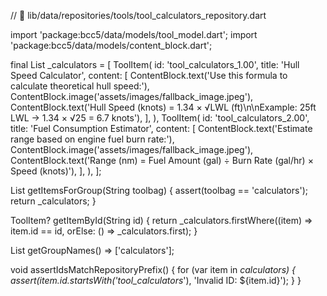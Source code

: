 // 📄 lib/data/repositories/tools/tool_calculators_repository.dart

import 'package:bcc5/data/models/tool_model.dart';
import 'package:bcc5/data/models/content_block.dart';

final List<ToolItem> _calculators = [
  ToolItem(
    id: 'tool_calculators_1.00',
    title: 'Hull Speed Calculator',
    content: [
      ContentBlock.text('Use this formula to calculate theoretical hull speed:'),
      ContentBlock.image('assets/images/fallback_image.jpeg'),
      ContentBlock.text('Hull Speed (knots) = 1.34 × √LWL (ft)\n\nExample: 25ft LWL → 1.34 × √25 = 6.7 knots'),
    ],
  ),
  ToolItem(
    id: 'tool_calculators_2.00',
    title: 'Fuel Consumption Estimator',
    content: [
      ContentBlock.text('Estimate range based on engine fuel burn rate:'),
      ContentBlock.image('assets/images/fallback_image.jpeg'),
      ContentBlock.text('Range (nm) = Fuel Amount (gal) ÷ Burn Rate (gal/hr) × Speed (knots)'),
    ],
  ),
];

List<ToolItem> getItemsForGroup(String toolbag) {
  assert(toolbag == 'calculators');
  return _calculators;
}

ToolItem? getItemById(String id) {
  return _calculators.firstWhere((item) => item.id == id, orElse: () => _calculators.first);
}

List<String> getGroupNames() => ['calculators'];

void assertIdsMatchRepositoryPrefix() {
  for (var item in _calculators) {
    assert(item.id.startsWith('tool_calculators_'), 'Invalid ID: ${item.id}');
  }
}
